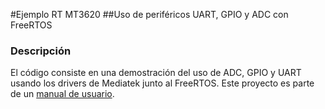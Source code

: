 #Ejemplo RT MT3620
##Uso de periféricos UART, GPIO y ADC con FreeRTOS

### Descripción
El código consiste en una demostración del uso de ADC, GPIO y UART usando los drivers de Mediatek junto al FreeRTOS.
Este proyecto es parte de un [manual de usuario](https://github.com/Javier20060904/manualMT3620_ITCH). 
